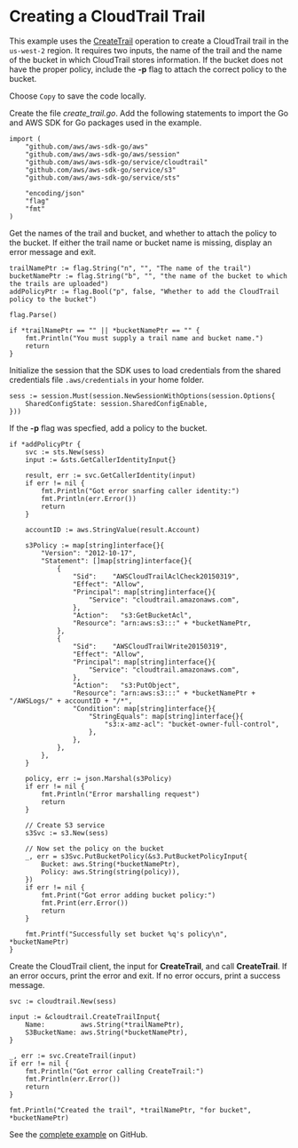 # Creating a CloudTrail Trail<a name="cloudtrail-example-create-trail"></a>

This example uses the [CreateTrail](https://docs.aws.amazon.com/sdk-for-go/api/service/cloudtrail/#CloudTrail.CreateTrail) operation to create a CloudTrail trail in the `us-west-2` region\. It requires two inputs, the name of the trail and the name of the bucket in which CloudTrail stores information\. If the bucket does not have the proper policy, include the **\-p** flag to attach the correct policy to the bucket\.

Choose `Copy` to save the code locally\.

Create the file *create\_trail\.go*\. Add the following statements to import the Go and AWS SDK for Go packages used in the example\.

```
import (
    "github.com/aws/aws-sdk-go/aws"
    "github.com/aws/aws-sdk-go/aws/session"
    "github.com/aws/aws-sdk-go/service/cloudtrail"
    "github.com/aws/aws-sdk-go/service/s3"
    "github.com/aws/aws-sdk-go/service/sts"

    "encoding/json"
    "flag"
    "fmt"
)
```

Get the names of the trail and bucket, and whether to attach the policy to the bucket\. If either the trail name or bucket name is missing, display an error message and exit\.

```
trailNamePtr := flag.String("n", "", "The name of the trail")
bucketNamePtr := flag.String("b", "", "the name of the bucket to which the trails are uploaded")
addPolicyPtr := flag.Bool("p", false, "Whether to add the CloudTrail policy to the bucket")

flag.Parse()

if *trailNamePtr == "" || *bucketNamePtr == "" {
    fmt.Println("You must supply a trail name and bucket name.")
    return
}
```

Initialize the session that the SDK uses to load credentials from the shared credentials file `.aws/credentials` in your home folder\.

```
sess := session.Must(session.NewSessionWithOptions(session.Options{
    SharedConfigState: session.SharedConfigEnable,
}))
```

If the **\-p** flag was specfied, add a policy to the bucket\.

```
if *addPolicyPtr {
    svc := sts.New(sess)
    input := &sts.GetCallerIdentityInput{}

    result, err := svc.GetCallerIdentity(input)
    if err != nil {
        fmt.Println("Got error snarfing caller identity:")
        fmt.Println(err.Error())
        return
    }

    accountID := aws.StringValue(result.Account)

    s3Policy := map[string]interface{}{
        "Version": "2012-10-17",
        "Statement": []map[string]interface{}{
            {
                "Sid":    "AWSCloudTrailAclCheck20150319",
                "Effect": "Allow",
                "Principal": map[string]interface{}{
                    "Service": "cloudtrail.amazonaws.com",
                },
                "Action":   "s3:GetBucketAcl",
                "Resource": "arn:aws:s3:::" + *bucketNamePtr,
            },
            {
                "Sid":    "AWSCloudTrailWrite20150319",
                "Effect": "Allow",
                "Principal": map[string]interface{}{
                    "Service": "cloudtrail.amazonaws.com",
                },
                "Action":   "s3:PutObject",
                "Resource": "arn:aws:s3:::" + *bucketNamePtr + "/AWSLogs/" + accountID + "/*",
                "Condition": map[string]interface{}{
                    "StringEquals": map[string]interface{}{
                        "s3:x-amz-acl": "bucket-owner-full-control",
                    },
                },
            },
        },
    }

    policy, err := json.Marshal(s3Policy)
    if err != nil {
        fmt.Println("Error marshalling request")
        return
    }

    // Create S3 service
    s3Svc := s3.New(sess)

    // Now set the policy on the bucket
    _, err = s3Svc.PutBucketPolicy(&s3.PutBucketPolicyInput{
        Bucket: aws.String(*bucketNamePtr),
        Policy: aws.String(string(policy)),
    })
    if err != nil {
        fmt.Print("Got error adding bucket policy:")
        fmt.Print(err.Error())
        return
    }

    fmt.Printf("Successfully set bucket %q's policy\n", *bucketNamePtr)
}
```

Create the CloudTrail client, the input for **CreateTrail**, and call **CreateTrail**\. If an error occurs, print the error and exit\. If no error occurs, print a success message\.

```
svc := cloudtrail.New(sess)

input := &cloudtrail.CreateTrailInput{
    Name:         aws.String(*trailNamePtr),
    S3BucketName: aws.String(*bucketNamePtr),
}

_, err := svc.CreateTrail(input)
if err != nil {
    fmt.Println("Got error calling CreateTrail:")
    fmt.Println(err.Error())
    return
}

fmt.Println("Created the trail", *trailNamePtr, "for bucket", *bucketNamePtr)
```

See the [complete example](https://github.com/awsdocs/aws-doc-sdk-examples/blob/main/go/example_code/cloudtrail/create_trail.go) on GitHub\.